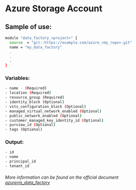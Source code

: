 # Azure Storage Account

## Sample of use:

```bash
module "data_factory_<project>" {
  source  = "git::https://example.com/azure_<my_repo>.git"
  name = "my_data_factory"
  .
  .
  .
}
```

### Variables:

```bash
- name - (Required)
- location (Required)
- resource_group (Required)
- identity_block (Optional)
- vsts_configuration_block (Optional)
- managed_virtual_network_enabled (Optional)
- public_network_enabled (Optional)
- customer_managed_key_identity_id (Optional)
- purview_id (Optional)
- tags (Optional)
```

### Output:

```bash
- id
- name
- principal_id
- tenant_id
```

###### More information can be found on the official document [azurerm_data_factory](https://registry.terraform.io/providers/hashicorp/azurerm/latest/docs/resources/data_factory)
